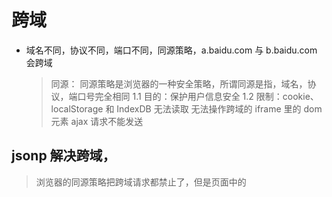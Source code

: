 # 跨域

- 域名不同，协议不同，端口不同，同源策略，a.baidu.com 与 b.baidu.com 会跨域

  > 同源：
  > 同源策略是浏览器的一种安全策略，所谓同源是指，域名，协议，端口号完全相同
  > 1.1 目的：保护用户信息安全
  > 1.2 限制：cookie、localStorage 和 IndexDB 无法读取
  > 无法操作跨域的 iframe 里的 dom 元素
  > ajax 请求不能发送

## jsonp 解决跨域，

> 浏览器的同源策略把跨域请求都禁止了，但是页面中的 <script><img><iframe>标签是例外，不受同源策略限制。
> Jsonp 就是利用 <script> 标签跨域特性进行跨域数据访问。
> JSONP 的理念就是，与服务端约定好一个回调函数名，服务端接收到请求后，将返回一段 Javascript，在这段 Javascript 代码中调用了约定好的回调函数，并且将数据作为参数进行传递。当网页接收到这段 Javascript 代码后，就会执行这个回调函数，这时数据已经成功传输到客>户端了

---

## cors 跨域

- 服务器实现了 CORS 接口，就可以跨源通信。
- 浏览器将 CORS 请求分成两类：简单请求（simple request）和非简单请求（not-so-simple request）。

1. 请求方法是以下三种方法之一：（也就是说如果你的请求方法是什么 put、delete 等肯定是非简单请求）
   HEAD
   GET
   POST
2. HTTP 的头信息不超出以下几种字段：（如果比这些请求头多，那么一定是非简单请求）

```
Accept
Accept-Language
Content-Language
Last-Event-ID
Content-Type：只限于三个值application/x-www-form-urlencoded、multipart/form-data、text/plain，
```

也就是说，如果你发送的 application/json 格式的数据，那么肯定是非简单请求，

> vue 的 axios 默认的请求体信息格式是 json 的，ajax 默认是 urlencoded 的。
> 简单请求：一次请求
> 非简单请求：两次请求，在发送数据之前会先发一次请求用于做“预检”，只有“预检”通过后才再发送一次请求用于数据传输。
>
> - 关于“预检”
>   请求方式：OPTIONS
>   - “预检”其实做检查，检查如果通过则允许传输数据，检查不通过则不再发送真正想要发送的消息
>   - 如何“预检”
>     => 如果复杂请求是 PUT 等请求，则服务端需要设置允许某请求，否则“预检”不通过
>     Access-Control-Request-Method
>     => 如果复杂请求设置了请求头，则服务端需要设置允许某请求头，否则“预检”不通过
>     ccess-Control-Request-Headers

> 支持跨域，简单请求
> 服务器设置响应头：Access-Control-Allow-Origin = ‘域名’ 或 ‘\*’
> response.addHeader(“Access-Control-Allow-Origin”, “”);

> 支持跨域，复杂请求
> 由于复杂请求时，首先会发送“预检”请求，如果“预检”成功，则发送真实数据。
> “预检”请求时，允许请求方式则需服务器设置响应头：Access-Control-Request-Method

```
response.addHeader("Access-Control-Allow-Methods", "POST,GET,PUT,DELETE");
```

> “预检”请求时，允许请求头则需服务器设置响应头：Access-Control-Request-Headers

```
response.addHeader("Access-Control-Allow-Headers", "Origin, X-Requested-With,Content-Type,
Accept,jssesionId,appId,sign,nonceStr");
```

> Access-Control-Allow-Credentials
> 该字段可选。它的值是一个布尔值，表示是否允许发送 Cookie。默认情况下，Cookie 不包括在 CORS 请求之中。
> 设为 true，即表示服务器明确许可，Cookie 可以包含在请求中，一起发给服务器。这个值也只能设为 true，
> 如果服务器不要浏览器发送 Cookie，删除该字段即可。

> CORS 请求默认不发送 Cookie 和 HTTP 认证信息。如果要把 Cookie 发到服务器，一方面要服务器同意，
> 指定 Access-Control-Allow-Credentials 字段。

> 服务端设置

```
 Access-Control-Allow-Credentials: true
```

> 必须在 AJAX 请求中打开 withCredentials 属性。 客户端设置 ajax 请求中
> 否则，即使服务器同意发送 Cookie，浏览器也不会发送。或者，服务器要求设置 Cookie，浏览器也不会处理。但是，
> 如果省略 withCredentials 设置，有的浏览器还是会一起发送 Cookie。
> 如果要发送 Cookie，Access-Control-Allow-Origin 就不能设为星号，必须指定明确的、与请求网页一致的域名

> Access-Control-Max-Age
> 该字段可选，用来指定本次预检请求的有效期，单位为秒。

---

> CORS 与 JSONP 的使用目的相同，但是比 JSONP 更强大。
> JSONP 只支持 GET 请求，CORS 支持所有类型的 HTTP 请求。JSONP 的优势在于支持老式浏览器，
> 以及可以向不支持 CORS 的网站请求数据。
